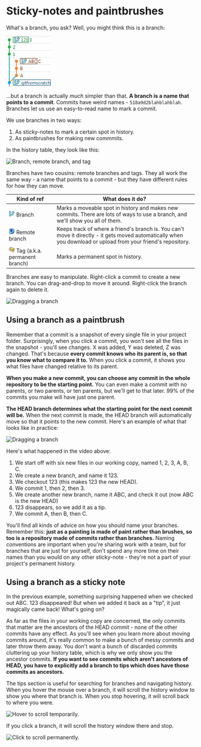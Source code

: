 # Sticky-notes and paintbrushes

What's a branch, you ask?  Well, you might think this is a branch:

![Feature branch](Overview_SimpleBranch.png)

...but a branch is actually *much* simpler than that.  **A branch is a name that points to a commit**.  Commits have weird names - `518a9d2blahblahblah`.  Branches let us use an easy-to-read name to mark a commit.

We use branches in two ways:
1. As sticky-notes to mark a certain spot in history.
2. As paintbrushes for making new commmits.

In the history table, they look like this:

![Branch, remote branch, and tag](Overview_BranchRemoteAndTag.gif)

Branches have two cousins: remote branches and tags.  They all work the same way - a name that points to a commit - but they have different rules for how they can move.

| Kind of ref                      | What does it do?            |
|--                                |--                           |
| ![Branch](vcs_Branch.png) Branch | Marks a moveable spot in history and makes new commits. There are lots of ways to use a branch, and we'll show you all of them. |
| ![Remote branch](vcs_BranchRemote.png) Remote branch | Keeps track of where a friend's branch is. You can't move it directly - it gets moved automatically when you download or upload from your friend's repository. |
| ![Tags](vcs_Tag.png) Tag (a.k.a. permanent branch) | Marks a permanent spot in history.   |

Branches are easy to manipulate.  Right-click a commit to create a new branch.  You can drag-and-drop to move it around.  Right-click the branch again to delete it.

![Dragging a branch](Overview_Dragging.gif)

## Using a branch as a paintbrush

Remember that a commit is a snapshot of every single file in your project folder.  Surprisingly, when you click a commit, you won't see all the files in the snapshot - you'll see changes.  X was added, Y was deleted, Z was changed.  That's because **every commit knows who its parent is, so that you know what to compare it to.**  When you click a commit, it shows you what files have changed relative to its parent.

**When you make a new commit, you can choose any commit in the whole repository to be the starting point.**  You can even make a commit with no parents, or two parents, or ten parents, but we'll get to that later.  99% of the commits you make will have just one parent.

**The HEAD branch determines what the starting point for the next commit will be.**  When the next commit is made, the HEAD branch will automatically move so that it points to the new commit.  Here's an example of what that looks like in practice:

![Dragging a branch](Overview_123_ABC.gif)

Here's what happened in the video above:
1. We start off with six new files in our working copy, named 1, 2, 3, A, B, C.
2. We create a new branch, and name it 123.
3. We checkout 123 (this makes 123 the new HEAD).
4. We commit 1, then 2, then 3.
5. We create another new branch, name it ABC, and check it out (now ABC is the new HEAD)
6. 123 disappears, so we add it as a tip.
7. We commit A, then B, then C.

You'll find all kinds of advice on how you should name your branches.  Remember this: **just as a painting is made of paint rather than brushes, so too is a repository made of commits rather than branches.**  Naming conventions are important when you're sharing work with a team, but for branches that are just for yourself, don't spend any more time on their names than you would on any other sticky-note - they're not a part of your project's permanent history.

## Using a branch as a sticky note

In the previous example, something surprising happened when we checked out ABC.  123 disappeared!  But when we added it back as a "tip", it just magically came back!  What's going on?

As far as the files in your working copy are concerned, the only commits that matter are the ancestors of the HEAD commit - none of the other commits have any effect.  As you'll see when you learn more about moving commits around, it's really common to make a bunch of messy commits and later throw them away.  You don't want a bunch of discarded commits cluttering up your history table, which is why we only show you the ancestor commits.  **If you want to see commits which aren't ancestors of HEAD, you have to explicitly add a branch to tips which does have those commits as ancestors.**

The tips section is useful for searching for branches and navigating history.  When you hover the mouse over a branch, it will scroll the history window to show you where that branch is.  When you stop hovering, it will scroll back to where you were.

![Hover to scroll temporarily.](Overview_ScrollTemp.gif)

If you click a branch, it will scroll the history window there and stop.

![Click to scroll permanently.](Overview_ScrollPermanent.gif)
